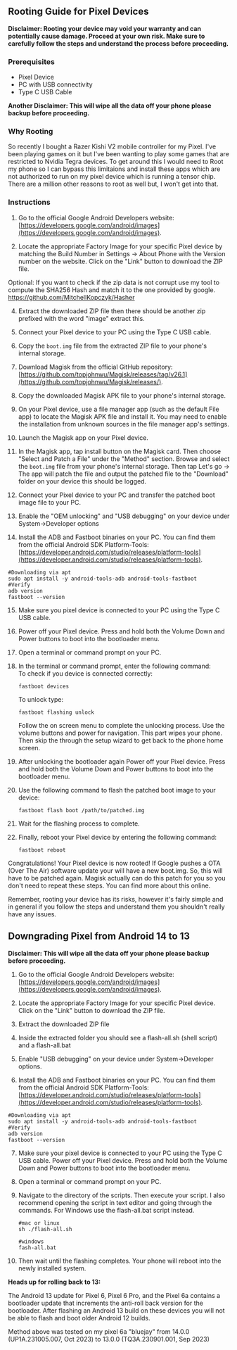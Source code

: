 ## Rooting Guide for Pixel Devices

**Disclaimer: Rooting your device may void your warranty and can potentially cause damage. Proceed at your own risk. Make sure to carefully follow the steps and understand the process before proceeding.**

### Prerequisites

- Pixel Device
- PC with USB connectivity
- Type C USB Cable

**Another Disclaimer:
This will wipe all the data off your phone please backup before proceeding.**


### Why Rooting
So recently I bought a Razer Kishi V2 mobile controller for my Pixel. I've been playing games on it but I've been wanting to play some games that are restricted to Nvidia Tegra devices. To get around this I would need to Root my phone so I can bypass this limitaions and install these apps which are not authorized to run on my pixel device which is running a tensor chip. There are a million other reasons to root as well but, I won't get into that.

### Instructions

1. Go to the official Google Android Developers website: [https://developers.google.com/android/images](https://developers.google.com/android/images).

2. Locate the appropriate Factory Image for your specific Pixel device by matching the Build Number in Settings -> About Phone with the Version number on the website. Click on the "Link" button to download the ZIP file.

Optional:
If you want to check if the zip data is not corrupt use my tool to compute the SHA256 Hash and
match it to the one provided by google.
https://github.com/MitchellKopczyk/Hasher

4. Extract the downloaded ZIP file then there should be another zip prefixed with the word "image" extract this.

5. Connect your Pixel device to your PC using the Type C USB cable.

6. Copy the `boot.img` file from the extracted ZIP file to your phone's internal storage.

7. Download Magisk from the official GitHub repository: [https://github.com/topjohnwu/Magisk/releases/tag/v26.1](https://github.com/topjohnwu/Magisk/releases/).

8. Copy the downloaded Magisk APK file to your phone's internal storage.

9. On your Pixel device, use a file manager app (such as the default File app) to locate the Magisk APK file and install it. You may need to enable the installation from unknown sources in the file manager app's settings.

10. Launch the Magisk app on your Pixel device.

11. In the Magisk app, tap install button on the Magisk card.
Then choose "Select and Patch a File" under the "Method" section. Browse and select the `boot.img` file from your phone's internal storage.
Then tap Let's go -> 
The app will patch the file and output the patched file to the "Download" folder on your device this should be logged.

13. Connect your Pixel device to your PC and transfer the patched boot image file to your PC.

14. Enable the "OEM unlocking" and "USB debugging" on your device under System->Developer options

15. Install the ADB and Fastboot binaries on your PC. You can find them from the official Android SDK Platform-Tools: [https://developer.android.com/studio/releases/platform-tools](https://developer.android.com/studio/releases/platform-tools).

```
#Downloading via apt
sudo apt install -y android-tools-adb android-tools-fastboot
#Verify
adb version
fastboot --version
```

15. Make sure you pixel device is connected to your PC using the Type C USB cable.

16. Power off your Pixel device. Press and hold both the Volume Down and Power buttons to boot into the bootloader menu.

17. Open a terminal or command prompt on your PC.

18. In the terminal or command prompt, enter the following command:
    <br/>To check if you device is connected correctly:
    ```
    fastboot devices
    ```
    To unlock type:
    ```
    fastboot flashing unlock
    ```
    Follow the on screen menu to complete the unlocking process. Use the volume buttons and power for navigation. This part wipes your phone.
    Then skip the through the setup wizard to get back to the phone home screen.

19. After unlocking the bootloader again Power off your Pixel device. Press and hold both the Volume Down and Power buttons to boot into the bootloader menu.

20. Use the following command to flash the patched boot image to your device:
    ```
    fastboot flash boot /path/to/patched.img
    ```

21. Wait for the flashing process to complete.

22. Finally, reboot your Pixel device by entering the following command:
    ```
    fastboot reboot
    ```

Congratulations! Your Pixel device is now rooted! If Google pushes a OTA (Over The Air) software update your will have a new boot.img. So, this will have to be patched again. Magisk actually can do this patch for you so you don't need to repeat these steps. You can find more about this online.

Remember, rooting your device has its risks, however it's fairly simple and in general if you follow the steps and understand them you shouldn't really have any issues.

## Downgrading Pixel from Android 14 to 13

**Disclaimer:
This will wipe all the data off your phone please backup before proceeding.**

1. Go to the official Google Android Developers website: [https://developers.google.com/android/images](https://developers.google.com/android/images).

2. Locate the appropriate Factory Image for your specific Pixel device. Click on the "Link" button to download the ZIP file.

3. Extract the downloaded ZIP file

4. Inside the extracted folder you should see a flash-all.sh (shell script) and a flash-all.bat

5. Enable "USB debugging" on your device under System->Developer options.

6. Install the ADB and Fastboot binaries on your PC. You can find them from the official Android SDK Platform-Tools: [https://developer.android.com/studio/releases/platform-tools](https://developer.android.com/studio/releases/platform-tools).

```
#Downloading via apt
sudo apt install -y android-tools-adb android-tools-fastboot
#Verify
adb version
fastboot --version
```

7. Make sure your pixel device is connected to your PC using the Type C USB cable. Power off your Pixel device. Press and hold both the Volume Down and Power buttons to boot into the bootloader menu.
    
8. Open a terminal or command prompt on your PC.

9. Navigate to the directory of the scripts. Then execute your script. I also recommend opening the script in text editor and going through the commands. For Windows use the flash-all.bat script instead.
    ```
    #mac or linux
    sh ./flash-all.sh

    #windows
    fash-all.bat
    ```
    
10. Then wait until the flashing completes. Your phone will reboot into the newly installed system.

**Heads up for rolling back to 13:**

The Android 13 update for Pixel 6, Pixel 6 Pro, and the Pixel 6a contains a bootloader update that increments the anti-roll back version for the bootloader. After flashing an Android 13 build on these devices you will not be able to flash and boot older Android 12 builds.

Method above was tested on my pixel 6a "bluejay" from 14.0.0 (UP1A.231005.007, Oct 2023) to 13.0.0 (TQ3A.230901.001, Sep 2023) 

